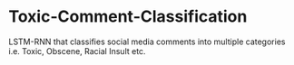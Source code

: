 # Toxic-Comment-Classification
LSTM-RNN that classifies social media comments into multiple categories i.e. Toxic, Obscene, Racial Insult etc.
